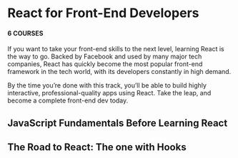 # React for Front-End Developers

#### 6 COURSES

If you want to take your front-end skills to the next level, learning React is the way to go. Backed by Facebook and used by many major tech companies, React has quickly become the most popular front-end framework in the tech world, with its developers constantly in high demand.

By the time you’re done with this track, you’ll be able to build highly interactive, professional-quality apps using React. Take the leap, and become a complete front-end dev today.

## JavaScript Fundamentals Before Learning React

## The Road to React: The one with Hooks


